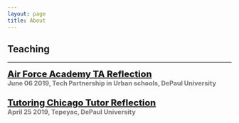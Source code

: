 ```yaml
---
layout: page
title: About
---
```

## Teaching
<html>
<head>
    <style>
        .box1 {
            position: absolute;
            height: 100px;
            font-size: 20px;
            font-weight: 800;
        }
        .minor-font {
            font-size: 14px;
            color: gray;
        }
        .box2 {
            position: relative;
            margin-right: 700px;
        }
        .display {
            background-color: skyblue;
            border: 1px solid gray;
            width: 49px;
            float: right;
        }
    </style>
</head>
<body>
    <!-- <h2>Teaching</h2> -->
    <hr>
    <div class="box1">
        <a href="/projects/Reflection_paper.pdf">Air Force Academy TA Reflection </a>
        <br>
        <span class="minor-font">June 06 2019, Tech Partnership in Urban schools, DePaul University</span>
        <br>
        <br>
        <a href="/projects/TutoringChicago_Reflection.pdf">Tutoring Chicago Tutor Reflection </a>
        <br>
        <span class="minor-font">April 25 2019, Tepeyac, DePaul University</span>
        <br>
    </div>    
    
</body>
</html>

<br>
<br>
<br>
<br>
<br>
<br>
<br>








